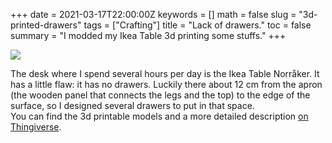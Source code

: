 +++
date = 2021-03-17T22:00:00Z
keywords = []
math = false
slug = "3d-printed-drawers"
tags = ["Crafting"]
title = "Lack of drawers."
toc = false
summary = "I modded my Ikea Table 3d printing some stuffs."
+++



![](/uploads/drawer1.jpg)

The desk where I spend several hours per day is the Ikea Table Norråker. It has a little flaw: it has no drawers. Luckily there about 12 cm from the apron (the wooden panel that connects the legs and the top) to the edge of the surface, so I designed several drawers to put in that space.  
You can find the 3d printable models and a more detailed description [on Thingiverse](https://www.thingiverse.com/thing:4788776 "My Thingiverse page").

